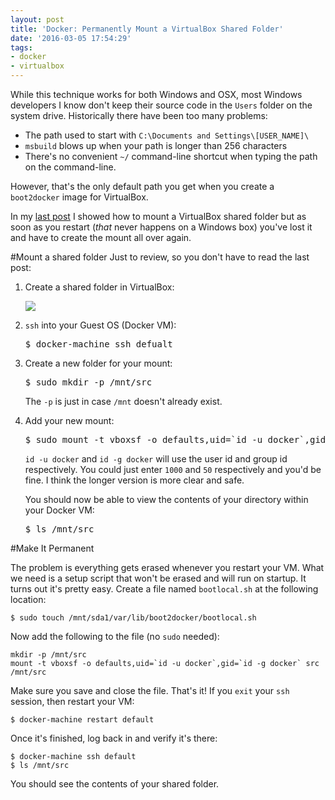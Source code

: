 ```yaml
---
layout: post
title: 'Docker: Permanently Mount a VirtualBox Shared Folder'
date: '2016-03-05 17:54:29'
tags:
- docker
- virtualbox
---
```


While this technique works for both Windows and OSX, most Windows developers I know don't keep their source code in the `Users` folder on the system drive. Historically there have been too many problems:

* The path used to start with `C:\Documents and Settings\[USER_NAME]\`
* `msbuild` blows up when your path is longer than 256 characters
* There's no convenient `~/` command-line shortcut when typing the path on the command-line.

However, that's the only default path you get when you create a `boot2docker` image for VirtualBox. 

In my [last post](http://www.developmentalmadness.com/2016/02/27/working-with-docker/) I showed how to mount a VirtualBox shared folder but as soon as you restart (*that* never happens on a Windows box) you've lost it and have to create the mount all over again. 

#Mount a shared folder
Just to review, so you don't have to read the last post: 

<ol>
  <li>
    <p>Create a shared folder in VirtualBox:</p>
    <p><img src="https://s3-us-west-2.amazonaws.com/dvm-public-assets/images/2016/03_05/virtual-box-shared-folders.png" /></p>
  </li>
  <li>
    <p><code>ssh</code> into your Guest OS (Docker VM):</p>
    <pre>
$ docker-machine ssh defualt</pre>
  </li>
  <li>
    <p>Create a new folder for your mount:</p>
    <pre>$ sudo mkdir -p /mnt/src</pre>
    <p>The <code>-p</code> is just in case <code>/mnt</code> doesn't already exist.</p>
  </li>
  <li>
    <p>Add your new mount:</p>
    <pre>$ sudo mount -t vboxsf -o defaults,uid=`id -u docker`,gid=`id -g docker` src /mnt/src</pre>
    <p><code>id -u docker</code> and <code>id -g docker</code> will use the user id and group id respectively. You could just enter <code>1000</code> and <code>50</code> respectively and you'd be fine. I think the longer version is more clear and safe. 
</p><p>
You should now be able to view the contents of your directory within your Docker VM:</p>
    <pre>$ ls /mnt/src</pre>
  </li>
</ol>

#Make It Permanent

The problem is everything gets erased whenever you restart your VM. What we need is a setup script that won't be erased and will run on startup. It turns out it's pretty easy. Create a file named `bootlocal.sh` at the following location:

    $ sudo touch /mnt/sda1/var/lib/boot2docker/bootlocal.sh

Now add the following to the file (no `sudo` needed):

    mkdir -p /mnt/src
    mount -t vboxsf -o defaults,uid=`id -u docker`,gid=`id -g docker` src /mnt/src

Make sure you save and close the file. That's it! If you `exit` your `ssh` session, then restart your VM:

    $ docker-machine restart default

Once it's finished, log back in and verify it's there:

    $ docker-machine ssh default
    $ ls /mnt/src

You should see the contents of your shared folder.